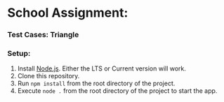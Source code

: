 # School Assignment:
### Test Cases: Triangle

### Setup:

1. Install [Node.js](https://nodejs.org/). Either the LTS or Current version will work.
2. Clone this repository.
3. Run `npm install` from the root directory of the project.
4. Execute `node .` from the root directory of the project to start the app.